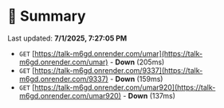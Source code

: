 # 📖 Summary
Last updated: **7/1/2025, 7:27:05 PM**

- `GET` [https://talk-m6gd.onrender.com/umar](https://talk-m6gd.onrender.com/umar) - **Down** (205ms)
- `GET` [https://talk-m6gd.onrender.com/9337](https://talk-m6gd.onrender.com/9337) - **Down** (159ms)
- `GET` [https://talk-m6gd.onrender.com/umar920](https://talk-m6gd.onrender.com/umar920) - **Down** (137ms)
